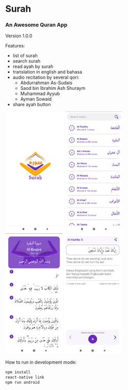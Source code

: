 # Surah
### An Awesome Quran App
Version 1.0.0

Features:
- list of surah
- search surah
- read ayah by surah
- translation in english and bahasa
- audio recitation by several qori:
  - Abdurrahman As-Sudais
  - Saod bin Ibrahim Ash Shuraym
  - Muhammad Ayyub
  - Ayman Sowaid
- share ayah button

![]()
<img src="https://github.com/arnaslab/Surah/blob/main/capture/capture-spashscreen.jpg?raw=true" width="180">
<img src="https://github.com/arnaslab/Surah/blob/main/capture/capture-list.jpg?raw=true" width="180">
<img src="https://github.com/arnaslab/Surah/blob/main/capture/capture-surah.jpg?raw=true" width="180">
<img src="https://github.com/arnaslab/Surah/blob/main/capture/capture-ayah.jpg?raw=true" width="180">

How to run in development mode:
```
npm install
react-native link
npm run android
```
